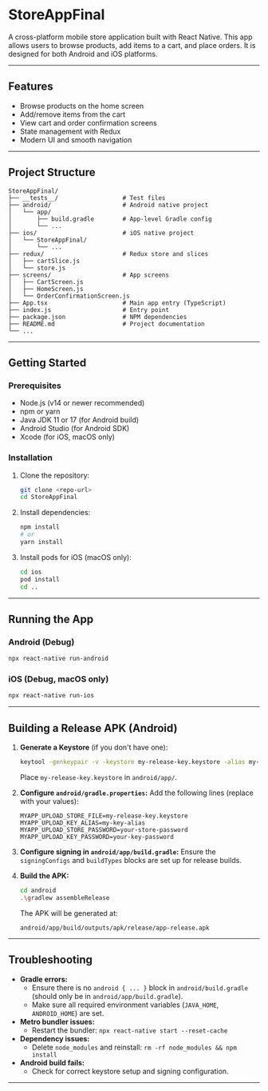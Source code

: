 # StoreAppFinal

A cross-platform mobile store application built with React Native. This app allows users to browse products, add items to a cart, and place orders. It is designed for both Android and iOS platforms.

---

## Features
- Browse products on the home screen
- Add/remove items from the cart
- View cart and order confirmation screens
- State management with Redux
- Modern UI and smooth navigation

---

## Project Structure
```
StoreAppFinal/
├── __tests__/                  # Test files
├── android/                    # Android native project
│   └── app/
│       ├── build.gradle        # App-level Gradle config
│       └── ...
├── ios/                        # iOS native project
│   └── StoreAppFinal/
│       └── ...
├── redux/                      # Redux store and slices
│   ├── cartSlice.js
│   └── store.js
├── screens/                    # App screens
│   ├── CartScreen.js
│   ├── HomeScreen.js
│   └── OrderConfirmationScreen.js
├── App.tsx                     # Main app entry (TypeScript)
├── index.js                    # Entry point
├── package.json                # NPM dependencies
├── README.md                   # Project documentation
└── ...
```

---

## Getting Started

### Prerequisites
- Node.js (v14 or newer recommended)
- npm or yarn
- Java JDK 11 or 17 (for Android build)
- Android Studio (for Android SDK)
- Xcode (for iOS, macOS only)

### Installation
1. Clone the repository:
   ```sh
   git clone <repo-url>
   cd StoreAppFinal
   ```
2. Install dependencies:
   ```sh
   npm install
   # or
   yarn install
   ```
3. Install pods for iOS (macOS only):
   ```sh
   cd ios
   pod install
   cd ..
   ```

---

## Running the App

### Android (Debug)
```sh
npx react-native run-android
```

### iOS (Debug, macOS only)
```sh
npx react-native run-ios
```

---

## Building a Release APK (Android)

1. **Generate a Keystore** (if you don't have one):
   ```sh
   keytool -genkeypair -v -keystore my-release-key.keystore -alias my-key-alias -keyalg RSA -keysize 2048 -validity 10000
   ```
   Place `my-release-key.keystore` in `android/app/`.

2. **Configure `android/gradle.properties`:**
   Add the following lines (replace with your values):
   ```
   MYAPP_UPLOAD_STORE_FILE=my-release-key.keystore
   MYAPP_UPLOAD_KEY_ALIAS=my-key-alias
   MYAPP_UPLOAD_STORE_PASSWORD=your-store-password
   MYAPP_UPLOAD_KEY_PASSWORD=your-key-password
   ```

3. **Configure signing in `android/app/build.gradle`:**
   Ensure the `signingConfigs` and `buildTypes` blocks are set up for release builds.

4. **Build the APK:**
   ```sh
   cd android
   .\gradlew assembleRelease
   ```
   The APK will be generated at:
   ```
   android/app/build/outputs/apk/release/app-release.apk
   ```

---

## Troubleshooting
- **Gradle errors:**
  - Ensure there is no `android { ... }` block in `android/build.gradle` (should only be in `android/app/build.gradle`).
  - Make sure all required environment variables (`JAVA_HOME`, `ANDROID_HOME`) are set.
- **Metro bundler issues:**
  - Restart the bundler: `npx react-native start --reset-cache`
- **Dependency issues:**
  - Delete `node_modules` and reinstall: `rm -rf node_modules && npm install`
- **Android build fails:**
  - Check for correct keystore setup and signing configuration.

---

